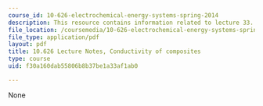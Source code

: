 ```yaml
---
course_id: 10-626-electrochemical-energy-systems-spring-2014
description: This resource contains information related to lecture 33.
file_location: /coursemedia/10-626-electrochemical-energy-systems-spring-2014/f30a160dab55806b8b37be1a33af1ab0_MIT10_626S14_S11lec33.pdf
file_type: application/pdf
layout: pdf
title: 10.626 Lecture Notes, Conductivity of composites
type: course
uid: f30a160dab55806b8b37be1a33af1ab0

---
```

None